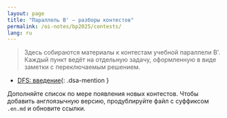 ```yaml
---
layout: page
title: "Параллель B' — разборы контестов"
permalink: /oi-notes/bp2025/contests/
lang: ru
---
```


> Здесь собираются материалы к контестам учебной параллели B'. Каждый пункт ведёт на отдельную задачу, оформленную в виде заметки с переключаемым решением.

- [DFS: введение](./dfs1/){: .dsa-mention }

Дополняйте список по мере появления новых контестов. Чтобы добавить англоязычную версию, продублируйте файл с суффиксом `.en.md` и обновите ссылки.
